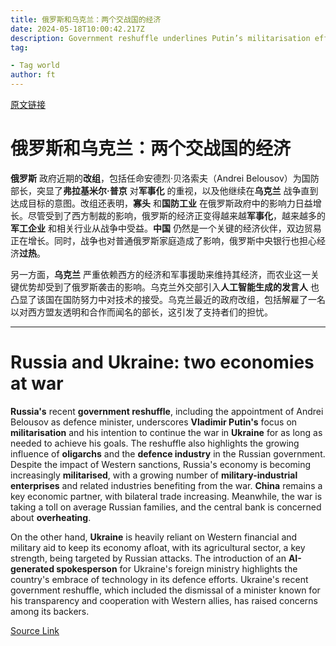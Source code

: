 ```yaml
---
title: 俄罗斯和乌克兰：两个交战国的经济
date: 2024-05-18T10:00:42.217Z
description: Government reshuffle underlines Putin’s militarisation effort as Kyiv fights on with western support
tag: 

- Tag world
author: ft
---
```


[原文链接](https://ft.com/content/6c316feb-4bb2-4e1f-a125-fe4e913e8d51)

# 俄罗斯和乌克兰：两个交战国的经济

**俄罗斯** 政府近期的**改组**，包括任命安德烈·贝洛索夫（Andrei Belousov）为国防部长，突显了**弗拉基米尔·普京** 对**军事化** 的重视，以及他继续在**乌克兰** 战争直到达成目标的意图。改组还表明，**寡头** 和**国防工业** 在俄罗斯政府中的影响力日益增长。尽管受到了西方制裁的影响，俄罗斯的经济正变得越来越**军事化**，越来越多的**军工企业** 和相关行业从战争中受益。**中国** 仍然是一个关键的经济伙伴，双边贸易正在增长。同时，战争也对普通俄罗斯家庭造成了影响，俄罗斯中央银行也担心经济**过热**。

另一方面，**乌克兰** 严重依赖西方的经济和军事援助来维持其经济，而农业这一关键优势却受到了俄罗斯袭击的影响。乌克兰外交部引入**人工智能生成的发言人** 也凸显了该国在国防努力中对技术的接受。乌克兰最近的政府改组，包括解雇了一名以对西方盟友透明和合作而闻名的部长，这引发了支持者们的担忧。

---

# Russia and Ukraine: two economies at war

**Russia's** recent **government reshuffle**, including the appointment of Andrei Belousov as defence minister, underscores **Vladimir Putin's** focus on **militarisation** and his intention to continue the war in **Ukraine** for as long as needed to achieve his goals. The reshuffle also highlights the growing influence of **oligarchs** and the **defence industry** in the Russian government. Despite the impact of Western sanctions, Russia's economy is becoming increasingly **militarised**, with a growing number of **military-industrial enterprises** and related industries benefiting from the war. **China** remains a key economic partner, with bilateral trade increasing. Meanwhile, the war is taking a toll on average Russian families, and the central bank is concerned about **overheating**. 

On the other hand, **Ukraine** is heavily reliant on Western financial and military aid to keep its economy afloat, with its agricultural sector, a key strength, being targeted by Russian attacks. The introduction of an **AI-generated spokesperson** for Ukraine's foreign ministry highlights the country's embrace of technology in its defence efforts. Ukraine's recent government reshuffle, which included the dismissal of a minister known for his transparency and cooperation with Western allies, has raised concerns among its backers.

[Source Link](https://ft.com/content/6c316feb-4bb2-4e1f-a125-fe4e913e8d51)

